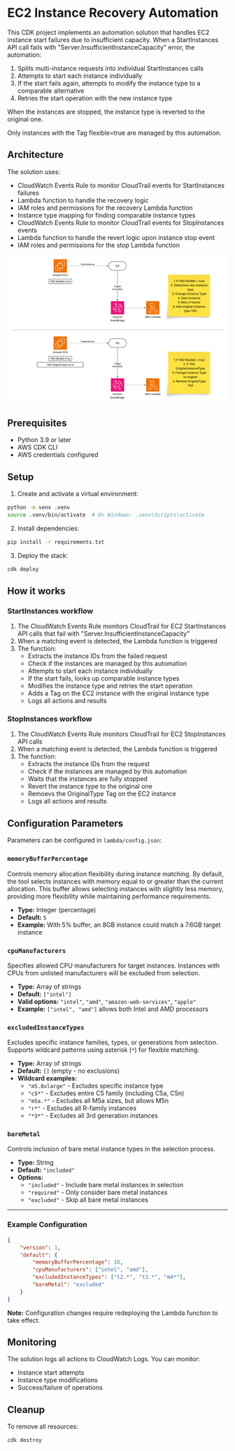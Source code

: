 # EC2 Instance Recovery Automation

This CDK project implements an automation solution that handles EC2 instance start failures due to insufficient capacity. When a StartInstances API call fails with "Server.InsufficientInstanceCapacity" error, the automation:

1. Splits multi-instance requests into individual StartInstances calls
2. Attempts to start each instance individually
3. If the start fails again, attempts to modify the instance type to a comparable alternative
4. Retries the start operation with the new instance type

When the instances are stopped, the instance type is reverted to the original one.

Only instances with the Tag flexible=true are managed by this automation.

## Architecture

The solution uses:
- CloudWatch Events Rule to monitor CloudTrail events for StartInstances failures
- Lambda function to handle the recovery logic
- IAM roles and permissions for the recovery Lambda function
- Instance type mapping for finding comparable instance types
- CloudWatch Events Rule to monitor CloudTrail events for StopInstances events
- Lambda function to handle the revert logic upon instance stop event
- IAM roles and permissions for the stop Lambda function

![iamge](docs/architecture.png)

## Prerequisites

- Python 3.9 or later
- AWS CDK CLI
- AWS credentials configured

## Setup

1. Create and activate a virtual environment:
```bash
python -m venv .venv
source .venv/bin/activate  # On Windows: .venv\Scripts\activate
```

2. Install dependencies:
```bash
pip install -r requirements.txt
```

3. Deploy the stack:
```bash
cdk deploy
```

## How it works

### StartInstances workflow
1. The CloudWatch Events Rule monitors CloudTrail for EC2 StartInstances API calls that fail with "Server.InsufficientInstanceCapacity"
2. When a matching event is detected, the Lambda function is triggered
3. The function:
   - Extracts the instance IDs from the failed request
   - Check if the instances are managed by this automation
   - Attempts to start each instance individually
   - If the start fails, looks up comparable instance types
   - Modifies the instance type and retries the start operation
   - Adds a Tag on the EC2 instance with the original instance type
   - Logs all actions and results

### StopInstances workflow
1. The CloudWatch Events Rule monitors CloudTrail for EC2 StopInstances API calls
2. When a matching event is detected, the Lambda function is triggered
3. The function:
   - Extracts the instance IDs from the request
   - Check if the instances are managed by this automation
   - Waits that the instances are fully stopped
   - Revert the instance type to the original one
   - Remoevs the OriginalType Tag on the EC2 instance
   - Logs all actions and results

## Configuration Parameters

Parameters can be configured in `lambda/config.json`:

### `memoryBufferPercentage`
Controls memory allocation flexibility during instance matching. By default, the tool selects instances with memory equal to or greater than the current allocation. This buffer allows selecting instances with slightly less memory, providing more flexibility while maintaining performance requirements.

- **Type:** Integer (percentage)
- **Default:** `5`
- **Example:** With 5% buffer, an 8GB instance could match a 7.6GB target instance

### `cpuManufacturers`
Specifies allowed CPU manufacturers for target instances. Instances with CPUs from unlisted manufacturers will be excluded from selection.

- **Type:** Array of strings
- **Default:** `["intel"]`
- **Valid options:** `"intel"`, `"amd"`, `"amazon-web-services"`, `"apple"`
- **Example:** `["intel", "amd"]` allows both Intel and AMD processors

### `excludedInstanceTypes`
Excludes specific instance families, types, or generations from selection. Supports wildcard patterns using asterisk (`*`) for flexible matching.

- **Type:** Array of strings
- **Default:** `[]` (empty - no exclusions)
- **Wildcard examples:**
  - `"m5.8xlarge"` - Excludes specific instance type
  - `"c5*"` - Excludes entire C5 family (including C5a, C5n)
  - `"m5a.*"` - Excludes all M5a sizes, but allows M5n
  - `"r*"` - Excludes all R-family instances
  - `"*3*"` - Excludes all 3rd generation instances

### `bareMetal`
Controls inclusion of bare metal instance types in the selection process.

- **Type:** String
- **Default:** `"included"`
- **Options:**
  - `"included"` - Include bare metal instances in selection
  - `"required"` - Only consider bare metal instances
  - `"excluded"` - Skip all bare metal instances

---

### Example Configuration

```json
{
    "version": 1,
    "default": {
        "memoryBufferPercentage": 10,
        "cpuManufacturers": ["intel", "amd"],
        "excludedInstanceTypes": ["t2.*", "t3.*", "m4*"],
        "bareMetal": "excluded"
    }
}
```

**Note:** Configuration changes require redeploying the Lambda function to take effect.


## Monitoring

The solution logs all actions to CloudWatch Logs. You can monitor:
- Instance start attempts
- Instance type modifications
- Success/failure of operations

## Cleanup

To remove all resources:
```bash
cdk destroy
```
